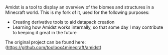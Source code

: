 Amidst is a tool to display an overview of the biomes and structures in a Minecraft world. This is my fork of it, used for the following purposes:
* Creating derivative tools to aid datapack creation
* Learning how Amidst works internally, so that some day I may contribute to keeping it great in the future

The original project can be found here: (https://github.com/toolbox4minecraft/amidst)
